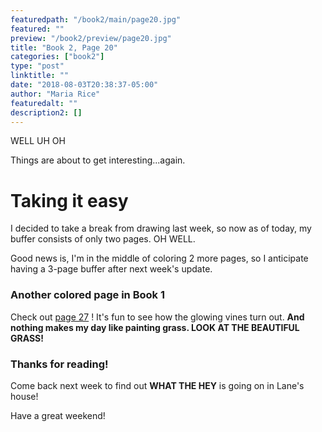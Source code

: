 ```yaml
---
featuredpath: "/book2/main/page20.jpg"
featured: ""
preview: "/book2/preview/page20.jpg"
title: "Book 2, Page 20"
categories: ["book2"]
type: "post"
linktitle: ""
date: "2018-08-03T20:38:37-05:00"
author: "Maria Rice"
featuredalt: ""
description2: []
---
```


WELL UH OH

Things are about to get interesting...again.

# Taking it easy

I decided to take a break from drawing last week, so
now as of today, my buffer consists of only two pages.
OH WELL.

Good news is, I'm in the middle of coloring 2 more pages,
so I anticipate having a 3-page buffer after next week's
update.

### Another colored page in Book 1

Check out [page 27][1]
! It's fun to see how the glowing vines turn out. **And
nothing makes my day like painting grass. LOOK AT THE
BEAUTIFUL GRASS!**

### Thanks for reading!

Come back next week to find out **WHAT THE HEY** is going on
in Lane's house!

Have a great weekend!

[1]: /book1/book-1-page-27/
